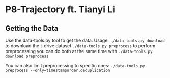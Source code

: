 # P8-Trajectory ft. Tianyi Li

## Getting the Data

Use the data-tools.py tool to get the data. Usage: `./data-tools.py download` to
download the t-drive dataset `./data-tools.py preprocess` to perform
preprocessing you can do both at the same time with
`./data-tools.py download preprocess`

You can also limit preprocessing to specific ones:
`./data-tools.py preprocess --only=timestamporder,deduplication`
